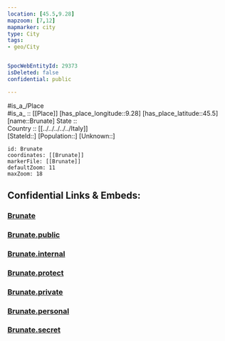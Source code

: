 ```yaml
---
location: [45.5,9.28] 
mapzoom: [7,12] 
mapmarker: city 
type: City
tags:
- geo/City


SpocWebEntityId: 29373
isDeleted: false
confidential: public

---
```

#is_a_/Place  
#is_a_ :: [[Place]] 
[has_place_longitude::9.28] 
[has_place_latitude::45.5] 
[name::Brunate] 
State ::  
Country :: [[../../../../../Italy]]  
[StateId::] 
[Population::] 
[Unknown::] 


```leaflet
id: Brunate
coordinates: [[Brunate]] 
markerFile: [[Brunate]] 
defaultZoom: 11 
maxZoom: 18
```


## Confidential Links & Embeds: 

### [Brunate](/_Standards/Earth/Continent/Europe/Europe~South/Italy/regions~Italy/Lombardy/Milano.Province/City/Brunate.md) 

### [Brunate.public](/_public/Earth/Continent/Europe/Europe~South/Italy/regions~Italy/Lombardy/Milano.Province/City/Brunate.public.md) 

### [Brunate.internal](/_internal/Earth/Continent/Europe/Europe~South/Italy/regions~Italy/Lombardy/Milano.Province/City/Brunate.internal.md) 

### [Brunate.protect](/_protect/Earth/Continent/Europe/Europe~South/Italy/regions~Italy/Lombardy/Milano.Province/City/Brunate.protect.md) 

### [Brunate.private](/_private/Earth/Continent/Europe/Europe~South/Italy/regions~Italy/Lombardy/Milano.Province/City/Brunate.private.md) 

### [Brunate.personal](/_personal/Earth/Continent/Europe/Europe~South/Italy/regions~Italy/Lombardy/Milano.Province/City/Brunate.personal.md) 

### [Brunate.secret](/_secret/Earth/Continent/Europe/Europe~South/Italy/regions~Italy/Lombardy/Milano.Province/City/Brunate.secret.md)


